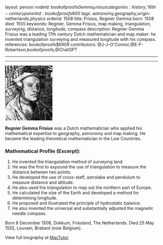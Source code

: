 layout: person
nodeid: bookofproofs$Gemma_Frisius
categories: history,16th-century
parentid: bookofproofs$600
tags: astronomy,geography,origin-netherlands,physics
orderid: 1508
title: Frisius, Regnier Gemma
born: 1508
died: 1555
keywords: Regnier, Gemma Frisius, map making, triangulation, surveying, distance, longitude, compass
description: Regnier Gemma Frisius was a leading 17th century Dutch mathematician and map maker: he invented triangulation surveying and measured longitude with his compass.
references: bookofproofs$6909
contributors: @J-J-O'Connor,@E-F-Robertson,bookofproofs,@ChatGPT

---



---

![Gemma_Frisius.jpg](https://github.com/bookofproofs/bookofproofs.github.io/blob/main/_sources/_assets/images/portraits/Gemma_Frisius.jpg?raw=true)

**Regnier Gemma Frisius** was a Dutch mathematician who applied his mathematical expertise to geography, astronomy and map making. He became the leading theoretical mathematician in the Low Countries.

### Mathematical Profile (Excerpt):
1. He invented the triangulation method of surveying land.
2. He was the first to expound the use of triangulation to measure the distance between two points.
3. He developed the use of cross-staff, astrolabe and pendulum to measure distance and altitude.
4. He also used the triangulation to map out the northern part of Europe.
5. He calculated the size of the Earth and developed a method for determining longitude.
6. He proposed and illustrated the principle of hydrostatic balance.
7. He also invented the universal and substantially adjusted the magnetic needle compass.

Born 8 December 1508, Dokkum, Friesland, The Netherlands. Died 25 May 1555, Louvain, Brabant (now Belgium).

View full biography at [MacTutor](https://mathshistory.st-andrews.ac.uk/Biographies/Gemma_Frisius/)
